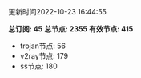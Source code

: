 更新时间2022-10-23 16:44:55

**总订阅: 45**
**总节点: 2355**
**有效节点: 415**
- trojan节点: 56
- v2ray节点: 179
- ss节点: 180
